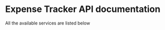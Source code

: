 Expense Tracker API documentation
=================================

All the available services are listed below
